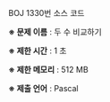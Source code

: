 BOJ 1330번 소스 코드

<b>※ 문제 이름</b> : 두 수 비교하기

<b>※ 제한 시간</b> : 1 초

<b>※ 제한 메모리</b> : 512 MB

<b>※ 제출 언어</b> : Pascal
